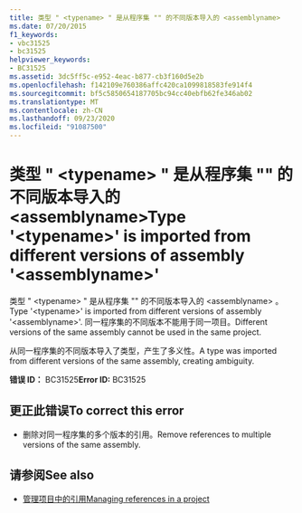 ```yaml
---
title: 类型 " <typename> " 是从程序集 "" 的不同版本导入的 <assemblyname>
ms.date: 07/20/2015
f1_keywords:
- vbc31525
- bc31525
helpviewer_keywords:
- BC31525
ms.assetid: 3dc5ff5c-e952-4eac-b877-cb3f160d5e2b
ms.openlocfilehash: f142109e760386affc420ca1099818583fe914f4
ms.sourcegitcommit: bf5c5850654187705bc94cc40ebfb62fe346ab02
ms.translationtype: MT
ms.contentlocale: zh-CN
ms.lasthandoff: 09/23/2020
ms.locfileid: "91087500"
---
```

# <a name="type-typename-is-imported-from-different-versions-of-assembly-assemblyname"></a><span data-ttu-id="ce863-102">类型 " \<typename> " 是从程序集 "" 的不同版本导入的 \<assemblyname></span><span class="sxs-lookup"><span data-stu-id="ce863-102">Type '\<typename>' is imported from different versions of assembly '\<assemblyname>'</span></span>

<span data-ttu-id="ce863-103">类型 " \<typename> " 是从程序集 "" 的不同版本导入的 \<assemblyname> 。</span><span class="sxs-lookup"><span data-stu-id="ce863-103">Type '\<typename>' is imported from different versions of assembly '\<assemblyname>'.</span></span> <span data-ttu-id="ce863-104">同一程序集的不同版本不能用于同一项目。</span><span class="sxs-lookup"><span data-stu-id="ce863-104">Different versions of the same assembly cannot be used in the same project.</span></span>  
  
 <span data-ttu-id="ce863-105">从同一程序集的不同版本导入了类型，产生了多义性。</span><span class="sxs-lookup"><span data-stu-id="ce863-105">A type was imported from different versions of the same assembly, creating ambiguity.</span></span>  
  
 <span data-ttu-id="ce863-106">**错误 ID：** BC31525</span><span class="sxs-lookup"><span data-stu-id="ce863-106">**Error ID:** BC31525</span></span>  
  
## <a name="to-correct-this-error"></a><span data-ttu-id="ce863-107">更正此错误</span><span class="sxs-lookup"><span data-stu-id="ce863-107">To correct this error</span></span>  
  
- <span data-ttu-id="ce863-108">删除对同一程序集的多个版本的引用。</span><span class="sxs-lookup"><span data-stu-id="ce863-108">Remove references to multiple versions of the same assembly.</span></span>  
  
## <a name="see-also"></a><span data-ttu-id="ce863-109">请参阅</span><span class="sxs-lookup"><span data-stu-id="ce863-109">See also</span></span>

- [<span data-ttu-id="ce863-110">管理项目中的引用</span><span class="sxs-lookup"><span data-stu-id="ce863-110">Managing references in a project</span></span>](/visualstudio/ide/managing-references-in-a-project)
